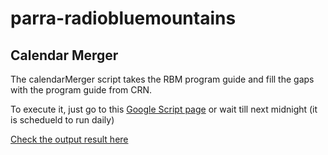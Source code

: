 # parra-radiobluemountains

## Calendar Merger

The calendarMerger script takes the RBM program guide and fill the gaps with the program guide from CRN.

To execute it, just go to this [Google Script page](https://script.google.com/macros/s/AKfycbz6DB9faz2u4Fp4J5uh-dqhVDh0TUiWtnUzlLVMeqc/dev) or wait till next midnight (it is schedueld to run daily)

[Check the output result here](https://calendar.google.com/calendar/embed?src=0s6n1i40gorq5m4uad57ec0d5c%40group.calendar.google.com&ctz=Australia/Sydney)
